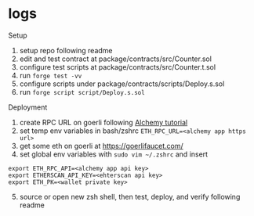 # logs

Setup
1. setup repo following readme
2. edit and test contract at package/contracts/src/Counter.sol
3. configure test scripts at package/contracts/src/Counter.t.sol
4. run ```forge test -vv```
5. configure scripts under package/contracts/scripts/Deploy.s.sol
6. run ```forge script script/Deploy.s.sol```

Deployment
1. create RPC URL on goerli following [Alchemy tutorial](https://docs.alchemy.com/docs/how-to-add-alchemy-rpc-endpoints-to-metamask#2.-create-an-api-key-for-the-desired-network-on-metamask)
2. set temp env variables in bash/zshrc ```ETH_RPC_URL=<alchemy app https url>```
3. get some eth on goerli at https://goerlifaucet.com/
4. set global env variables with ```sudo vim ~/.zshrc``` and insert
```
export ETH_RPC_API=<alchemy app api key>
export ETHERSCAN_API_KEY=<ehterscan api key>
export ETH_PK=<wallet private key>
```
5. source or open new zsh shell, then test, deploy, and verify following readme